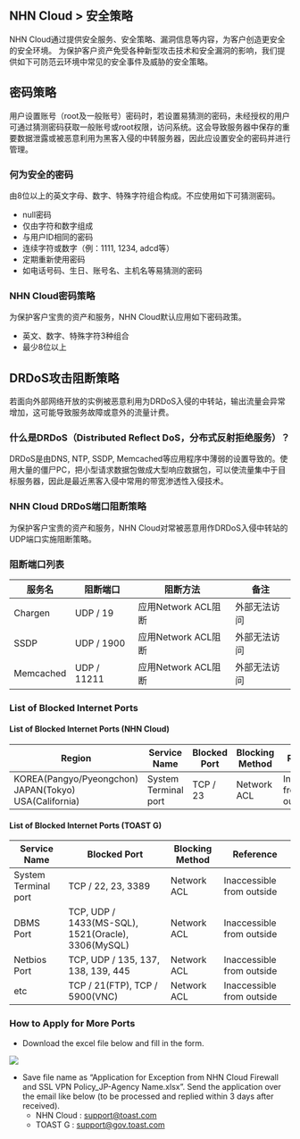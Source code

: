 ## NHN Cloud > 安全策略

NHN Cloud通过提供安全服务、安全策略、漏洞信息等内容，为客户创造更安全的安全环境。
为保护客户资产免受各种新型攻击技术和安全漏洞的影响，我们提供如下可防范云环境中常见的安全事件及威胁的安全策略。

## 密码策略
用户设置账号（root及一般账号）密码时，若设置易猜测的密码，未经授权的用户可通过猜测密码获取一般账号或root权限，访问系统。这会导致服务器中保存的重要数据泄露或被恶意利用为黑客入侵的中转服务器，因此应设置安全的密码并进行管理。

### 何为安全的密码
由8位以上的英文字母、数字、特殊字符组合构成。不应使用如下可猜测密码。

- null密码
- 仅由字符和数字组成
- 与用户ID相同的密码
- 连续字符或数字（例：1111, 1234, adcd等）
- 定期重新使用密码
- 如电话号码、生日、账号名、主机名等易猜测的密码

### NHN Cloud密码策略
为保护客户宝贵的资产和服务，NHN Cloud默认应用如下密码政策。

- 英文、数字、特殊字符3种组合
- 最少8位以上

## DRDoS攻击阻断策略
若面向外部网络开放的实例被恶意利用为DRDoS入侵的中转站，输出流量会异常增加，这可能导致服务故障或意外的流量计费。

### 什么是DRDoS（Distributed Reflect DoS，分布式反射拒绝服务）？
DRDoS是由DNS, NTP, SSDP, Memcached等应用程序中薄弱的设置导致的。使用大量的僵尸PC，把小型请求数据包做成大型响应数据包，可以使流量集中于目标服务器，因此是最近黑客入侵中常用的带宽渗透性入侵技术。

### NHN Cloud DRDoS端口阻断策略
为保护客户宝贵的资产和服务，NHN Cloud对常被恶意用作DRDoS入侵中转站的UDP端口实施阻断策略。

### 阻断端口列表
| 服务名 | 阻断端口 | 阻断方法 | 备注 |
| ---- | ---- | ---- | ---- |
| Chargen | UDP / 19 | 应用Network ACL阻断 | 外部无法访问 |
| SSDP | UDP / 1900 | 应用Network ACL阻断 | 外部无法访问| 
| Memcached | UDP / 11211 | 应用Network ACL阻断 | 外部无法访问 |

### List of Blocked Internet Ports

#### List of Blocked Internet Ports (NHN Cloud)
| Region |Service Name |  Blocked Port  | Blocking Method |Reference|
| ---- | ---- | ---- | ---- | ---- |
| KOREA(Pangyo/Pyeongchon) <br> JAPAN(Tokyo) <br> USA(California) | System Terminal port | TCP / 23    | Network ACL | Inaccessible from outside |

#### List of Blocked Internet Ports (TOAST G)
|Service Name |  Blocked Port  | Blocking Method |Reference|
| ---- | ---- | ---- | ---- |
| System Terminal port | TCP / 22, 23, 3389 | Network ACL | Inaccessible from outside | 
| DBMS Port | TCP, UDP / 1433(MS-SQL), 1521(Oracle), 3306(MySQL) | Network ACL | Inaccessible from outside | 
| Netbios Port | TCP, UDP / 135, 137, 138, 139, 445 | Network ACL | Inaccessible from outside | 
| etc | TCP / 21(FTP), TCP / 5900(VNC) | Network ACL | Inaccessible from outside | 


### How to Apply for More Ports
- Download the excel file below and fill in the form.

[![](https://static.toastoven.net/prod_gov_security/fileicon_download_excel.png)](https://static.toastoven.net/prod_gov_security/Application%20for%20Exception%20from%20NHN%20Cloud%20Firewall%20and%20SSL%20VPN%20Policy_Agency%20Name.xlsx)

- Save file name as “Application for Exception from NHN Cloud Firewall and SSL VPN Policy_JP-Agency Name.xlsx”.
Send the application over the email like below (to be processed and replied within 3 days after received). 
    - NHN Cloud : support@toast.com
    - TOAST G : support@gov.toast.com
